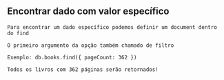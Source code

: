 ## Encontrar dado com valor específico

```
Para encontrar um dado específico podemos definir um document dentro do find
```

```
O primeiro argumento da opção também chamado de filtro
```

```
Exemplo: db.books.find({ pageCount: 362 })
```

```
Todos os livros com 362 páginas serão retornados!
```
